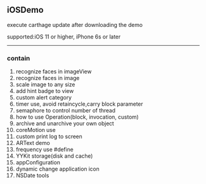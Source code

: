 ## iOSDemo

execute carthage update after downloading the demo

supported:iOS 11 or higher, iPhone 6s or later

--- 

### contain

1. recognize faces in imageView
2. recognize faces in image
3. scale image to any size
4. add hint badge to view
5. custom alert category
6. timer use, avoid retaincycle,carry block parameter
7. semaphore to control number of thread
8. how to use Operation(block, invocation, custom)
9. archive and unarchive your own object
10. coreMotion use
11. custom print log to screen 
12. ARText demo
13. frequency use #define
14. YYKit storage(disk and cache)
15. appConfiguration
16. dynamic change application icon
17. NSDate tools
